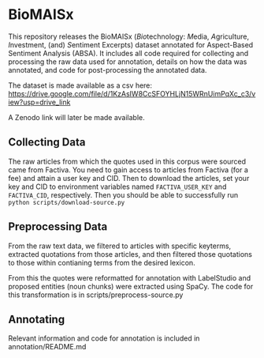 # BioMAISx

This repository releases the BioMAISx (*Bio*technology: *M*edia, *A*griculture, *I*nvestment, (and) *S*entiment E*x*cerpts) dataset annotated for Aspect-Based Sentiment Analysis (ABSA). It includes all code required for collecting and processing the raw data used for annotation, details on how the data was annotated, and code for post-processing the annotated data. 

The dataset is made available as a csv here: https://drive.google.com/file/d/1KzAsIW8CcSFOYHLjN15WRnUimPqXc_c3/view?usp=drive_link

A Zenodo link will later be made available. 

## Collecting Data

The raw articles from which the quotes used in this corpus were sourced came from Factiva. You need to gain access to articles from Factiva (for a fee) and attain a user key and CID. Then to download the articles, set your key and CID to environment variables named `FACTIVA_USER_KEY` and `FACTIVA_CID`, respectively. Then you should be able to successfully run `python scripts/download-source.py`

## Preprocessing Data

From the raw text data, we filtered to articles with specific keyterms, extracted quotations from those articles, and then filtered those quotations to those within contianing terms from the desired lexicon. 

From this the quotes were reformatted for annotation with LabelStudio and proposed entities (noun chunks) were extracted using SpaCy. The code for this transformation is in scripts/preprocess-source.py

## Annotating

Relevant information and code for annotation is included in annotation/README.md